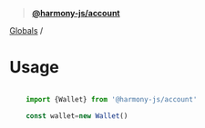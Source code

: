 > **[@harmony-js/account](README.md)**

[Globals](globals.md) /

# Usage

```typescript

    import {Wallet} from '@harmony-js/account'

    const wallet=new Wallet()

```